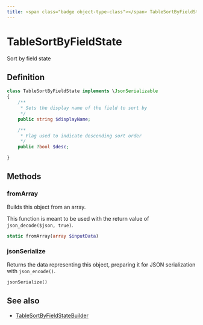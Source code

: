 ```yaml
---
title: <span class="badge object-type-class"></span> TableSortByFieldState
---
```

# <span class="badge object-type-class"></span> TableSortByFieldState

Sort by field state

## Definition

```php
class TableSortByFieldState implements \JsonSerializable
{
    /**
     * Sets the display name of the field to sort by
     */
    public string $displayName;

    /**
     * Flag used to indicate descending sort order
     */
    public ?bool $desc;

}
```
## Methods

### <span class="badge object-method"></span> fromArray

Builds this object from an array.

This function is meant to be used with the return value of `json_decode($json, true)`.

```php
static fromArray(array $inputData)
```

### <span class="badge object-method"></span> jsonSerialize

Returns the data representing this object, preparing it for JSON serialization with `json_encode()`.

```php
jsonSerialize()
```

## See also

 * <span class="badge builder"></span> [TableSortByFieldStateBuilder](./builder-TableSortByFieldStateBuilder.md)
